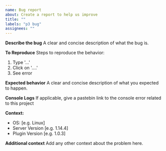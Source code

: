 ```yaml
---
name: Bug report
about: Create a report to help us improve
title: ""
labels: "p3 bug"
assignees: ""
---
```


**Describe the bug**
A clear and concise description of what the bug is.

**To Reproduce**
Steps to reproduce the behavior:

1. Type '...'
2. Click on '....'
3. See error

**Expected behavior**
A clear and concise description of what you expected to happen.

**Console Logs**
If applicable, give a pastebin link to the console error related to this project

**Context:**

-   OS: [e.g. Linux]
-   Server Version [e.g. 1.14.4]
-   Plugin Version [e.g. 1.0.3]

**Additional context**
Add any other context about the problem here.
